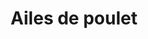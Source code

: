 ---
title: "Ailes de poulet"
description: "Nature, pané ou désossé. Préparé juteuses et croustillante."
price_s: "12"
price_l: "22"
price_lg: "30"
weight: "1"
---